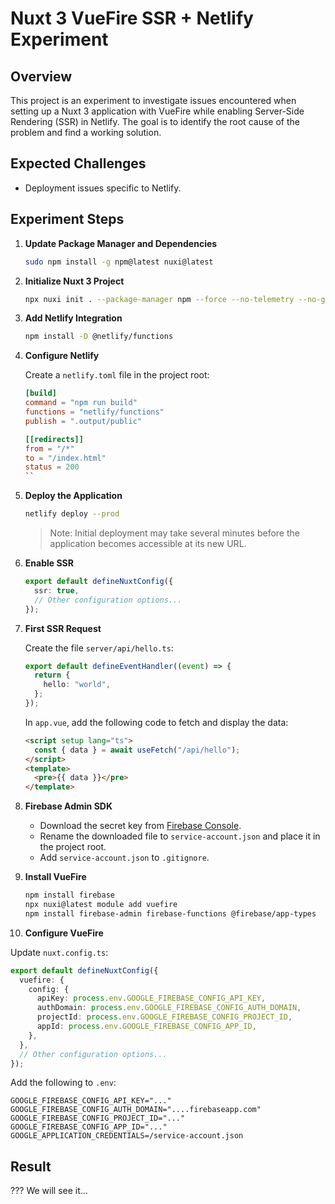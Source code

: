 # Nuxt 3 VueFire SSR + Netlify Experiment

## Overview

This project is an experiment to investigate issues encountered when setting up a Nuxt 3 application with VueFire while enabling Server-Side Rendering (SSR) in Netlify. The goal is to identify the root cause of the problem and find a working solution.

## Expected Challenges

- Deployment issues specific to Netlify.

## Experiment Steps

1. **Update Package Manager and Dependencies**

   ```bash
   sudo npm install -g npm@latest nuxi@latest
   ```

2. **Initialize Nuxt 3 Project**

   ```bash
   npx nuxi init . --package-manager npm --force --no-telemetry --no-git-init
   ```

3. **Add Netlify Integration**

   ```bash
   npm install -D @netlify/functions
   ```

4. **Configure Netlify**

   Create a `netlify.toml` file in the project root:

   ```toml
   [build]
   command = "npm run build"
   functions = "netlify/functions"
   publish = ".output/public"

   [[redirects]]
   from = "/*"
   to = "/index.html"
   status = 200
   ``
   ```

5. **Deploy the Application**

   ```bash
   netlify deploy --prod
   ```

   > Note: Initial deployment may take several minutes before the application becomes accessible at its new URL.

6. **Enable SSR**

   ```typescript
   export default defineNuxtConfig({
     ssr: true,
     // Other configuration options...
   });
   ```

7. **First SSR Request**

   Create the file `server/api/hello.ts`:

   ```typescript
   export default defineEventHandler((event) => {
     return {
       hello: "world",
     };
   });
   ```

   In `app.vue`, add the following code to fetch and display the data:

   ```html
   <script setup lang="ts">
     const { data } = await useFetch("/api/hello");
   </script>
   <template>
     <pre>{{ data }}</pre>
   </template>
   ```

8. **Firebase Admin SDK**

   - Download the secret key from [Firebase Console](https://console.firebase.google.com/).
   - Rename the downloaded file to `service-account.json` and place it in the project root.
   - Add `service-account.json` to `.gitignore`.

9. **Install VueFire**

   ```bash
   npm install firebase
   npx nuxi@latest module add vuefire
   npm install firebase-admin firebase-functions @firebase/app-types
   ```

10. **Configure VueFire**

Update `nuxt.config.ts`:

```typescript
export default defineNuxtConfig({
  vuefire: {
    config: {
      apiKey: process.env.GOOGLE_FIREBASE_CONFIG_API_KEY,
      authDomain: process.env.GOOGLE_FIREBASE_CONFIG_AUTH_DOMAIN,
      projectId: process.env.GOOGLE_FIREBASE_CONFIG_PROJECT_ID,
      appId: process.env.GOOGLE_FIREBASE_CONFIG_APP_ID,
    },
  },
  // Other configuration options...
});
```

Add the following to `.env`:

```
GOOGLE_FIREBASE_CONFIG_API_KEY="..."
GOOGLE_FIREBASE_CONFIG_AUTH_DOMAIN="....firebaseapp.com"
GOOGLE_FIREBASE_CONFIG_PROJECT_ID="..."
GOOGLE_FIREBASE_CONFIG_APP_ID="..."
GOOGLE_APPLICATION_CREDENTIALS=/service-account.json
```

## Result

??? We will see it...
